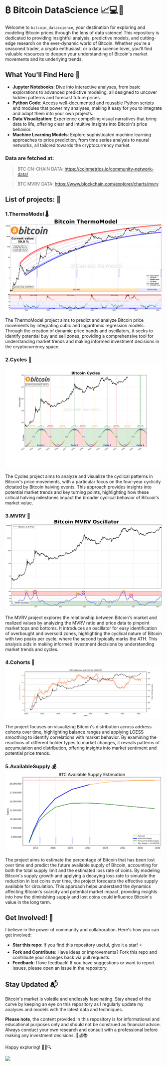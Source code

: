 # ₿ Bitcoin DataScience 📈💻🚀

Welcome to `bitcoin_datascience`, your destination for exploring and modeling Bitcoin prices through the lens of data science! This repository is dedicated to providing insightful analysis, predictive models, and cutting-edge research on the ever-dynamic world of Bitcoin. Whether you're a seasoned trader, a crypto enthusiast, or a data science lover, you'll find valuable resources to deepen your understanding of Bitcoin's market movements and its underlying trends.

## What You'll Find Here 🧐

- **Jupyter Notebooks**: Dive into interactive analyses, from basic explorations to advanced predictive modeling, all designed to uncover hidden patterns and forecast future prices.
- **Python Code**: Access well-documented and reusable Python scripts and modules that power my analyses, making it easy for you to integrate and adapt them into your own projects.
- **Data Visualization**: Experience compelling visual narratives that bring data to life, offering clear and intuitive insights into Bitcoin's price behavior.
- **Machine Learning Models**: Explore sophisticated machine learning approaches to price prediction, from time series analysis to neural networks, all tailored towards the cryptocurrency market.

### Data are fetched at:

> BTC ON-CHAIN DATA: https://coinmetrics.io/community-network-data/

> BTC MVRV DATA:   https://www.blockchain.com/explorer/charts/mvrv

## List of projects: 📝

### 1.ThermoModel 🌡️ ![](output/ThermoModel.jpg)
The ThermoModel project aims to predict and analyze Bitcoin price movements by integrating cubic and logarithmic regression models. 
Through the creation of dynamic price bands and oscillators, it seeks to identify potential buy and sell zones, providing a comprehensive tool for understanding market trends and making informed investment decisions in the cryptocurrency space.

### 2.Cycles 🧲 ![](output/Cycles.jpeg)
The Cycles project aims to analyze and visualize the cyclical patterns in Bitcoin's price movements, with a particular focus on the four-year cyclicity dictated by Bitcoin halving events. 
This approach provides insights into potential market trends and key turning points, highlighting how these critical halving milestones impact the broader cyclical behavior of Bitcoin's market value.

### 3.MVRV 🔋 ![](output/MVRV_Oscillator.jpg)
The MVRV project explores the relationship between Bitcoin's market and realized values by analyzing the MVRV ratio and price data to pinpoint market tops and bottoms. 
It introduces an oscillator for easy identification of overbought and oversold zones, highlighting the cyclical nature of Bitcoin with two peaks per cycle, where the second typically marks the ATH. 
This analysis aids in making informed investment decisions by understanding market trends and cycles.

### 4.Cohorts 🐋 ![](output/BTC_Cohorts/7_10K_to_100K_BTC.jpeg)
The project focuses on visualizing Bitcoin's distribution across address cohorts over time, highlighting balance ranges and applying LOESS smoothing to identify correlations with market behavior. 
By examining the reactions of different holder types to market changes, it reveals patterns of accumulation and distribution, offering insights into market sentiment and potential price trends.

### 5.AvailableSupply 💰 ![](output/AvailableSupply.jpg)
The project aims to estimate the percentage of Bitcoin that has been lost over time and predict the future available supply of Bitcoin, accounting for both the total supply limit and the estimated loss rate of coins. 
By modeling Bitcoin's supply growth and applying a decaying loss rate to simulate the reduction in lost coins over time, the project forecasts the effective supply available for circulation. 
This approach helps understand the dynamics affecting Bitcoin's scarcity and potential market impact, providing insights into how the diminishing supply and lost coins could influence Bitcoin's value in the long term.




## Get Involved! 🌟

I believe in the power of community and collaboration. Here's how you can get involved:

- **Star this repo**: If you find this repository useful, give it a star! ⭐
- **Fork and Contribute**: Have ideas or improvements? Fork this repo and contribute your changes back via pull requests.
- **Feedback**: I love feedback! If you have suggestions or want to report issues, please open an issue in the repository.

## Stay Updated 📬

Bitcoin's market is volatile and endlessly fascinating. Stay ahead of the curve by keeping an eye on this repository as I regularly update my analyses and models with the latest data and techniques.

**Please note**, the content provided in this repository is for informational and educational purposes only and should not be construed as financial advice. Always conduct your own research and consult with a professional before making any investment decisions. 🚫💰📚

Happy exploring! 🕵️‍♂️🔍

[![](https://visitcount.itsvg.in/api?id=4hundreds&label=Repo%20Views&color=2&icon=1&pretty=false)](https://visitcount.itsvg.in)
